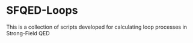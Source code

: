 # SFQED-Loops
This is a collection of scripts developed for calculating loop processes in Strong-Field QED
